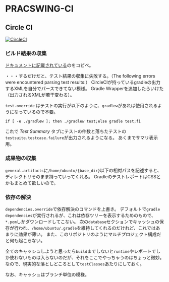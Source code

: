 PRACSWING-CI
============================================================

## Circle CI

[![CircleCI](https://circleci.com/gh/irof/practiswing-ci.svg?style=shield)](https://circleci.com/gh/irof/practiswing-ci)

### ビルド結果の収集

[ドキュメントに記載されている](https://circleci.com/docs/1.0/test-metadata/#gradle-junit-results)のをコピペ。

・・・するだけだと、テスト結果の収集に失敗する。（The following errors were encountered parsing test results:）
CircleCIが持っているgradleの出力するXMLを自分でパースできてない模様。
Gradle Wrapperを追加したらいけた（出力されるXMLが若干変わる）。

`test.override` はテストの実行が以下のように、`gradlew`があれば使用されるようになっているので不要。
```
if [ -e ./gradlew ]; then ./gradlew test;else gradle test;fi
```

これで *Test Summary* タブにテストの件数と落ちたテストの`testsuite.testcase.failure`が出力されるようになる。
あくまでサマリ表示用。

### 成果物の収集

`general.artifacts`に`/home/ubuntu/{base_dir}`以下の相対パスを記述すると、ディレクトリそのまま持っていってくれる。
GradleのテストレポートはCSSとかもまとめて欲しいので。

### 依存の解決

`dependencies.override`で依存解決のコマンドを上書き。
デフォルトで`gradle dependencies`が実行されるが、これは依存ツリーを表示するためのもので、`*.pom`しかダウンロードしてこない。
次の`database`セクションでキャッシュの保存が行われ、`/home/ubuntu/.gradle`を維持してくれるのだけれど、これではあまりに効果が薄い。
また、このリポジトリのようにマルチプロジェクト構成だと何も起こらない。

全てのキャッシュしようと思ったら`build`までしないと`runtime`やレポートでしか使わないものは入らないのだが、それをここでやっちゃうのはちょっと微妙。
なので、現実的な落としどころとして`testClasses`あたりにしておく。

なお、キャッシュはブランチ単位の模様。

